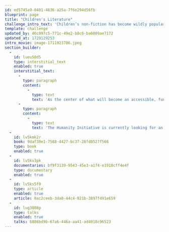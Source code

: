 ```yaml
---
id: ed5745a9-0401-4836-a25a-7f6e294d56fb
blueprint: page
title: "Children's Literature"
challenge_intro_text: 'Children’s non-fiction has become wildly popular over the last ten years. New books cover the changes Earth is undergoing and the necessity of caring for it. Subjects also include human rights, wildlife, sports, cultural differences, and a variety of other humanitarian issues and concerns.'
template: challenge
updated_by: 46c097c5-771c-49e2-b8c6-ba6009ae7172
updated_at: 1729129253
intro_movie: image-1711923706.jpeg
section_builder:
  -
    id: lueu50d5
    type: interstitial_text
    enabled: true
    interstitial_text:
      -
        type: paragraph
        content:
          -
            type: text
            text: 'As the center of what will become an accessible, fun, interactive and instructive oasis for children, here is our collection of the best of children’s non-fiction literature.  '
      -
        type: paragraph
        content:
          -
            type: text
            text: 'The Humanity Initiative is currently looking for an intern or two to help expand this collection across the continents. Please contact peace@ourhumanity.org if you are interested. '
  -
    id: lv5kmk2r
    book: 9daf30e1-7588-4427-bc37-28fd0527f566
    type: book
    enabled: true
  -
    id: lv5kv3pk
    documentaries: bf9f3139-9543-45e3-a174-e1910cff4e4f
    type: documentary
    enabled: true
  -
    id: lv5ks5f9
    type: article
    enabled: true
    article: 0ac2ceeb-3da0-44c4-921b-3897f491e659
  -
    id: lug3808p
    type: talks
    enabled: true
    talks: 6886bd9b-67a6-446a-aa41-ad4018c96523
---
```

